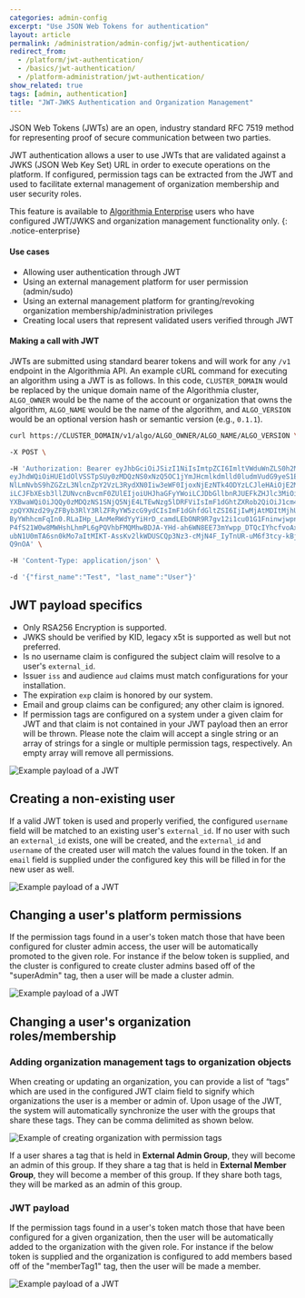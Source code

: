 ```yaml
---
categories: admin-config
excerpt: "Use JSON Web Tokens for authentication"
layout: article
permalink: /administration/admin-config/jwt-authentication/
redirect_from:
  - /platform/jwt-authentication/
  - /basics/jwt-authentication/
  - /platform-administration/jwt-authentication/
show_related: true
tags: [admin, authentication]
title: "JWT-JWKS Authentication and Organization Management"
---
```


JSON Web Tokens (JWTs) are an open, industry standard RFC 7519 method for representing proof of secure communication between two parties.

JWT authentication allows a user to use JWTs that are validated against a JWKS (JSON Web Key Set) URL in order to execute operations on the platform. If configured, permission tags can be extracted from the JWT and used to facilitate external management of organization membership and user security roles.

This feature is available to [Algorithmia Enterprise](/enterprise) users who have configured JWT/JWKS and organization management functionality only.
{: .notice-enterprise}

#### Use cases
-  Allowing user authentication through JWT
-  Using an external management platform for user permission (admin/sudo)
-  Using an external management platform for granting/revoking organization membership/administration privileges
-  Creating local users that represent validated users verified through JWT

#### Making a call with JWT

JWTs are submitted using standard bearer tokens and will work for any `/v1` endpoint in the Algorithmia API. An example cURL command for executing an algorithm using a JWT is as follows. In this code, `CLUSTER_DOMAIN` would be replaced by the unique domain name of the Algorithmia cluster, `ALGO_OWNER` would be the name of the account or organization that owns the algorithm, `ALGO_NAME` would be the name of the algorithm, and `ALGO_VERSION` would be an optional version hash or semantic version (e.g., `0.1.1`).

```sh
curl https://CLUSTER_DOMAIN/v1/algo/ALGO_OWNER/ALGO_NAME/ALGO_VERSION \

-X POST \

-H 'Authorization: Bearer eyJhbGciOiJSizI1NiIsImtpZCI6ImltVWduWnZLS0h2MWUyNHkyZldCOXpTNjhIMkdMMzhSbjgzc1ZwQnh5WjAifQ.
eyJhdWQiOiHUE1dOlVSSTpSUy0zMDQzNS0xNzQ5OC1jYmJHcmlkdmlld0ludmVudG9yeS1ERVYiLCJpc3MiOiJodHRwOi8vaWRhZC5qcG1vcmdhbmNoYX
NlLmNvbS9hZGZzL3NlcnZpY2VzL3RydXN0Iiw3eWF0IjoxNjEzNTk4ODYzLCJleHAiOjE2MTM2MDI0NjMsIkpQTUNJZGVudGlmaWVyIjoiUHJhaGFyYWo
iLCJFbXEsb3llZUNvcnBvcmF0ZUlEIjoiUHJhaGFyYWoiLCJDbGllbnRJUEFkZHJlc3MiOiIxNzIuMjguNS4xMzUiLCJhcHB0eXBlIjoiUHVasGljIiwi
YXBwaWQiOiJQQy0zMDQzNS1SNjQ5NjE4LTEwNzg5lDRFViIsImF1dGhtZXRob2QiOiJ1cm46b2FzaXM6bmFtZXM6dGM6U0FNTDoyLjA6YWM6Y2xhc3Nlc
zpQYXNzd29yZFByb3RlY3RlZFRyYW5zcG9ydCIsImF1dGhfdGltZSI6IjIwMjAtMDItMjhUMTQ6MDM6NTAuNTUzWiIsInZlciI6IjEuMCIsInN1YiI6Il
ByYWhhcmFqIn0.RLaIHp_LAnMeRWdYyYiHrD_camdLEbONR9R7gv12i1cu01G1FninwjwpnLCmyFpW2PYUIWpvB0qOKUAOSDilt0fHTFSEKxPyJrukGTz
P4fS21W0w8MWHshLhmPL6gPQVhbFMQMhwBDJA-YHd-ah6WN8EE73mYwpp_DTQcIYhcfvoAxZLrY_bEK2XTDFfyqAZjwZzoRBXkGFXIw-PkYvOZ0F6J3oR
ubN1U0mTA6sn0kMo7aItMIKT-AssKv2lkWDUSCQp3Nz3-cMjN4F_IyTnUR-uM6f3tcy-kBjuGB6TAY_decnZmJ-JfVUK3TXKjSmFD80Zpc37tHT-vhdTq
Q9nOA' \

-H 'Content-Type: application/json' \

-d '{"first_name":"Test", "last_name":"User"}'

```
## JWT payload specifics

-  Only RSA256 Encryption is supported.
-  JWKS should be verified by KID, legacy x5t is supported as well but not preferred.
-  Is no username claim is configured the subject claim will resolve to a user's `external_id`.
-  Issuer `iss` and audience `aud` claims must match configurations for your installation.
-  The expiration `exp` claim is honored by our system.
-  Email and group claims can be configured; any other claim is ignored.
-  If permission tags are configured on a system under a given claim for JWT and that claim is not contained in your JWT payload then an error will be thrown. Please note the claim will accept a single string or an array of strings for a single or multiple permission tags, respectively. An empty array will remove all permissions.

![Example payload of a JWT](/developers/images/post_images/jwt-sync/jwt_payload.png)

## Creating a non-existing user

If a valid JWT token is used and properly verified, the configured `username` field will be matched to an existing user's `external_id`. If no user with such an `external_id` exists, one will be created, and the `external_id` and `username` of the created user will match the values found in the token. If an `email` field is supplied under the configured key this will be filled in for the new user as well.

![Example payload of a JWT](/developers/images/post_images/jwt-sync/jwt_payload.png)

## Changing a user's platform permissions

If the permission tags found in a user's token match those that have been configured for cluster admin access, the user will be automatically promoted to the given role. For instance if the below token is supplied, and the cluster is configured to create cluster admins based off of the "superAdmin" tag, then a user will be made a cluster admin.

![Example payload of a JWT](/developers/images/post_images/jwt-sync/jwt_payload.png)

## Changing a user's organization roles/membership

### Adding organization management tags to organization objects

When creating or updating an organization, you can provide a list of “tags” which are used in the configured JWT claim field to signify which organizations the user is a member or admin of. Upon usage of the JWT, the system will automatically synchronize the user with the groups that share these tags. They can be comma delimited as shown below.

![Example of creating organization with permission tags](/developers/images/post_images/jwt-sync/create_org_perm_tags.png)

If a user shares a tag that is held in **External Admin Group**, they will become an admin of this group. If they share a tag that is held in **External Member Group**, they will become a member of this group. If they share both tags, they will be marked as an admin of this group.

### JWT payload

If the permission tags found in a user's token match those that have been configured for a given organization, then the user will be automatically added to the organization with the given role. For instance if the below token is supplied and the organization is configured to add members based off of the "memberTag1" tag, then the user will be made a member.

![Example payload of a JWT](/developers/images/post_images/jwt-sync/jwt_payload.png)
